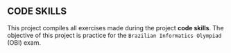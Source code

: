 ## CODE SKILLS

This project compiles all exercises made during the project **code skills**. The objective of this project is practice for the `Brazilian Informatics Olympiad` (OBI) exam.
